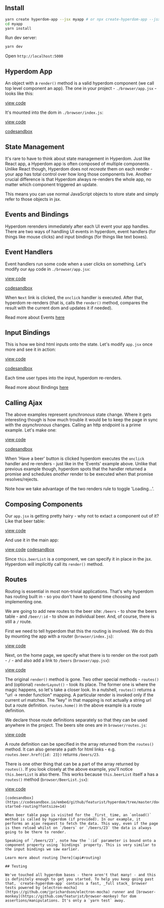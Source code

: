 ## Install

```sh
yarn create hyperdom-app --jsx myapp # or npx create-hyperdom-app --jsx myapp
cd myapp
yarn install
```

Run dev server:

```sh
yarn dev
```

Open `http://localhost:5000`

## Hyperdom App

An object with a `render()` method is a valid hyperdom component (we call top level component an app). The one in your project - `./browser/app.jsx` - looks like this:

[view code](codesandbox/get-started-init/src/browser/app.jsx)

It's mounted into the dom in `./browser/index.js`:

[view code](codesandbox/get-started-init/src/browser/index.js)

[codesandbox](https://codesandbox.io/embed/github/featurist/hyperdom/tree/master/docs/codesandbox/get-started-init?fontsize=14)

## State Management

It's rare to have to think about state management in Hyperdom. Just like React app, a Hyperdom app is often composed of multiple components. Unlike React though, Hyperdom does not _recreate_ them on each render - your app has total control over how long those components live. Another crucial difference is that Hyperdom always re-renders the whole app, no matter which component triggered an update.

This means you can use normal JavaScript objects to store state and simply refer to those objects in jsx.

## Events and Bindings

Hyperdom rerenders immediately after each UI event your app handles. There are two ways of handling UI events in hyperdom, event handlers (for things like mouse clicks) and input bindings (for things like text boxes).

## Event Handlers

Event handlers run some code when a user clicks on something. Let's modify our `App` code in `./browser/app.jsx`:

[view code](codesandbox/get-started-events/src/browser/app.jsx#L3)

[codesandbox](https://codesandbox.io/embed/github/featurist/hyperdom/tree/master/docs/codesandbox/get-started-events?fontsize=14)

When `Next` link is clicked, the `onclick` handler is executed. After that, hyperdom re-renders (that is, calls the `render()` method, compares the result with the current dom and updates it if needed).

Read more about Events [here](api#event-handler-on-attributes)

## Input Bindings

This is how we bind html inputs onto the state. Let's modify `app.jsx` once more and see it in action:

[view code](codesandbox/get-started-bindings/src/browser/app.jsx#L13)

[codesandbox](https://codesandbox.io/embed/github/featurist/hyperdom/tree/master/docs/codesandbox/get-started-bindings?fontsize=14)

Each time user types into the input, hyperdom re-renders.

Read more about Bindings [here](api#the-binding-attribute)

## Calling Ajax

The above examples represent _synchronous_ state change. Where it gets interesting though is how much trouble it would be to keep the page in sync with the _asynchronous_ changes. Calling an http endpoint is a prime example. Let's make one:

[view code](codesandbox/get-started-ajax/src/browser/app.jsx#L15)

[codesandbox](https://codesandbox.io/embed/github/featurist/hyperdom/tree/master/docs/codesandbox/get-started-ajax?fontsize=14)

When 'Have a beer' button is clicked hyperdom executes the `onclick` handler and re-renders - just like in the 'Events' example above. Unlike that previous example though, hyperdom spots that the handler returned a promise and schedules _another_ render to be executed when that promise resolves/rejects.

Note how we take advantage of the two renders rule to toggle 'Loading...'.

## Composing Components

Our `app.jsx` is getting pretty hairy - why not to extact a component out of it? Like that beer table:

[view code](codesandbox/get-started-compose/src/browser/BeerList.jsx)


And use it in the main app:

[view code](codesandbox/get-started-compose/src/browser/app.jsx#L3)
[codesandbox](https://codesandbox.io/embed/github/featurist/hyperdom/tree/master/docs/codesandbox/get-started-compose?fontsize=14)

Since `this.beerList` is a component, we can specify it in place in the jsx. Hyperdom will implicitly call its `render()` method.

## Routes

Routing is essential in most non-trivial applications. That's why hyperdom has routing built in - so you don't have to spend time choosing and implementing one.

We are going to add new routes to the beer site: `/beers` - to show the beers table - and `/beer/:id` - to show an individual beer. And, of course, there is still a `/` route.

First we need to tell hyperdom that this the routing is involved. We do this by mounting the app with a router (`browser/index.js`):

[view code](codesandbox/get-started-routing/src/browser/index.js#L1)

Next, on the home page, we specify what there is to render on the root path - `/` - and also add a link to `/beers` (`browser/app.jsx`):

[view code](codesandbox/get-started-routing/src/browser/app.jsx#L3)

The original `render()` method is gone. Two other special methods - `routes()` and (optional) `renderLayout()` - took its place. The former one is where the magic happens, so let's take a closer look. In a nutshell, `routes()` returns a "url -> render function" mapping. A particular render is invoked only if the current url matches. The "key" in that mapping is not actually a string url but a route definition. `routes.home()` in the above example is a route definition.

We declare those route definitions separately so that they can be used anywhere in the project. The beers site ones are in `browser/routes.js`:

[view code](codesandbox/get-started-routing/src/browser/routes.js)

A route definition can be specified in the array returned from the `routes()` method. It can also generate a path for html links - e.g. `routes.beer.href({id: 23})` returns `/beers/23`.

There is one other thing that can be a part of the array returned by `routes()`. If you look closely at the above example, you'll notice `this.beerList` is also there. This works because `this.beerList` itself a has a `routes()` method (`browser/BeerList.jsx`):

[view code](codesandbox/get-started-routing/src/browser/BeerList.jsx#L2)
```
[codesandbox](https://codesandbox.io/embed/github/featurist/hyperdom/tree/master/docs/codesandbox/get-started-routing?fontsize=14)

When beer table page is visited for the _first_ time, an `onload()` method is called by hyperdom (if provided). In our example, it performs an ajax request to fetch the data. This way, even if the page is then reload whilst on `/beers` or `/beers/23` the data is always going to be there to render.

Speaking of `/beers/23`, note how the `:id` parameter is bound onto a component property using `bindings` property. This is very similar to the input bindings we saw earlier.

Learn more about routing [here](api#routing)

## Testing

We've touched all hyperdom bases - there aren't that many! - and this is definitely enough to get you started. To help you keep going past that, `create-hyperdom-app` contains a fast, _full stack_ browser tests powered by [electron-mocha](https://github.com/jprichardson/electron-mocha) runner and [browser-monkey](https://github.com/featurist/browser-monkey) for dom assertions/manipulations. It's only a `yarn test` away.
